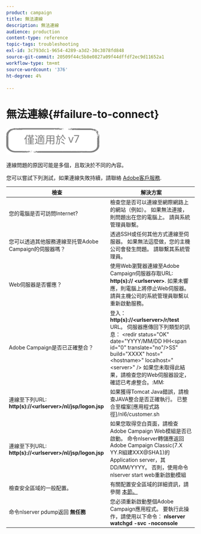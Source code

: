 ```yaml
---
product: campaign
title: 無法連線
description: 無法連線
audience: production
content-type: reference
topic-tags: troubleshooting
exl-id: 3c793dc1-9654-4289-a3d2-30c3078fd848
source-git-commit: 20509f44c5b8e0827a09f44dffdf2ec9d11652a1
workflow-type: tm+mt
source-wordcount: '376'
ht-degree: 4%

---
```


# 無法連線{#failure-to-connect}

![](../../assets/v7-only.svg)

連線問題的原因可能是多個，且取決於不同的內容。

您可以嘗試下列測試，如果連線失敗持續，請聯絡 [Adobe客戶服務](https://helpx.adobe.com/tw/enterprise/admin-guide.html/enterprise/using/support-for-experience-cloud.ug.html).



<table> 
<thead> 
<tr> 
<th>檢查<br /> </th> 
<th>解決方案<br /> </th> 
</tr> 
</thead> 
<tbody> 
<tr> 
<td>您的電腦是否可訪問Internet?</td> 
<td>檢查您是否可以連線至網際網路上的網站（例如）。 如果無法連接，則問題出在您的電腦上。 請與系統管理員聯繫。</td>
</tr>
<tr> 
<td>您可以透過其他服務連線至托管Adobe Campaign的伺服器嗎？</td> 
<td>透過SSH或任何其他方式連線至伺服器。 如果無法這麼做，您的主機公司會發生問題。 請聯繫其系統管理員。</td>
</tr>
<tr> 
<td>Web伺服器是否響應？</td> 
<td>使用Web瀏覽器連線至Adobe Campaign伺服器存取URL: <b>http(s):// &lt;urlserver&gt;</b>. 如果未響應，則電腦上將停止Web伺服器。 請與主機公司的系統管理員聯繫以重新啟動服務。</td>
</tr>
<tr> 
<td>Adobe Campaign是否已正確整合？</td> 
<td>登入： <b>http(s)://&lt;urlserver&gt;/r/test</b> URL。 伺服器應傳回下列類型的訊息： &lt;redir status="OK" date="YYYY/MM/DD HH&lt;span id="0" translate="no"/&gt;SS" build="XXXX" host="&lt;hostname&gt;" localhost="&lt;server&gt;" /&gt;
如果您未取得此結果，請檢查您的Web伺服器設定，確認已考慮整合。:MM:</td>
</tr>
<tr> 
<td>連線至下列URL: <b>http(s)://&lt;urlserver&gt;/nl/jsp/logon.jsp</b></td>
<td>如果獲得Tomcat Java錯誤，請檢查JAVA整合是否正確執行。 已整合至檔案[應用程式路徑]/nl6/customer.sh</td>
</tr>
<tr> 
<td>連線至下列URL: <b>http(s)://&lt;urlserver&gt;/nl/jsp/logon.jsp</b></td>
<td>如果您取得空白頁面，請檢查Adobe Campaign Web模組是否已啟動。 命令nlserver轉儲應返回Adobe Campaign Classic(7.X YY.R組建XXX@SHA1)的Application server，其DD/MM/YYYY。 否則，使用命令nlserver start web重新啟動模組</td>
</tr>
<tr>
<td>檢查安全區域的一般配置。</td>
<td>有關配置安全區域的詳細資訊，請參閱 <a href="https://experienceleague.adobe.com/docs/campaign-classic/using/installing-campaign-classic/additional-configurations/configuring-campaign-server.html?lang=en#configuring-campaign-server"/>本節。</a></td>
</tr>
<tr>
<td>命令nlserver pdump返回 <b>無任務</b></td>
<td>您必須重新啟動整個Adobe Campaign應用程式。 要執行此操作，請使用以下命令： <b>nlserver watchgd -svc -noconsole</b></td>
</tr>
</tbody> 
</table>
